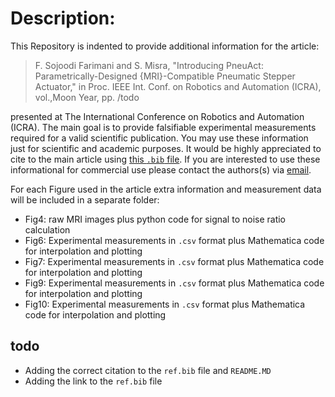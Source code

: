 # Description:
This Repository is indented to provide additional information for the article:

>  F. Sojoodi Farimani and S. Misra, "Introducing PneuAct: Parametrically-Designed {MRI}-Compatible Pneumatic Stepper Actuator," in Proc. IEEE Int. Conf. on Robotics and Automation (ICRA), vol.,Moon Year, pp. /todo

presented at The International Conference on Robotics and Automation (ICRA). The main goal is to provide falsifiable experimental measurements required for a valid scientific publication. You may use these information just for scientific and academic purposes. It would be highly appreciated to cite to the main article using [this `.bib` file](link/todo). If you are interested to use these informational for commercial use please contact the authors(s) via [email](f.s.farimani@gmail.com).

For each Figure used in the article extra information and measurement data will be included in a separate folder:
* Fig4: raw MRI images plus python code for signal to noise ratio calculation
* Fig6: Experimental measurements in `.csv` format plus Mathematica code for interpolation and plotting
* Fig7: Experimental measurements in `.csv` format plus Mathematica code for interpolation and plotting
* Fig9: Experimental measurements in `.csv` format plus Mathematica code for interpolation and plotting
* Fig10: Experimental measurements in `.csv` format plus Mathematica code for interpolation and plotting

## todo
* Adding the correct citation to the `ref.bib` file and `README.MD`
* Adding the link to the `ref.bib` file
